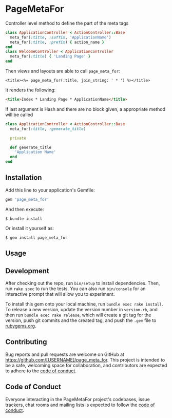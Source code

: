 # PageMetaFor

Controller level method to define the part of the meta tags

```ruby
class ApplicationController < ActionController::Base
  meta_for(:title, :suffix, 'ApplicationName')
  meta_for(:title, :prefix) { action_name }
end
class WelcomeController < ApplicationController
  meta_for(:title) { 'Landing Page' }
end
```

Then views and layouts are able to call `page_meta_for`:

```erb
<title><%= page_meta_for(:title, join_string: ' * ') %></title>
```

It renders the following:

```html
<title>Index * Landing Page * ApplicationName</title>
```

If last argument is Hash and there are no block given, a appropriate method will be called

```ruby
class ApplicationController < ActionController::Base
  meta_for(:title, :generate_title)

  private

  def generate_title
    'Application Name'
  end
end
```

## Installation

Add this line to your application's Gemfile:

```ruby
gem 'page_meta_for'
```

And then execute:

    $ bundle install

Or install it yourself as:

    $ gem install page_meta_for

## Usage



## Development

After checking out the repo, run `bin/setup` to install dependencies. Then, run `rake spec` to run the tests. You can also run `bin/console` for an interactive prompt that will allow you to experiment.

To install this gem onto your local machine, run `bundle exec rake install`. To release a new version, update the version number in `version.rb`, and then run `bundle exec rake release`, which will create a git tag for the version, push git commits and the created tag, and push the `.gem` file to [rubygems.org](https://rubygems.org).

## Contributing

Bug reports and pull requests are welcome on GitHub at https://github.com/[USERNAME]/page_meta_for. This project is intended to be a safe, welcoming space for collaboration, and contributors are expected to adhere to the [code of conduct](https://github.com/[USERNAME]/page_meta_for/blob/master/CODE_OF_CONDUCT.md).

## Code of Conduct

Everyone interacting in the PageMetaFor project's codebases, issue trackers, chat rooms and mailing lists is expected to follow the [code of conduct](https://github.com/[USERNAME]/page_meta_for/blob/master/CODE_OF_CONDUCT.md).
